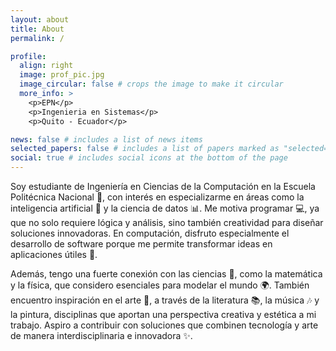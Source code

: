 ```yaml
---
layout: about
title: About
permalink: /

profile:
  align: right
  image: prof_pic.jpg
  image_circular: false # crops the image to make it circular
  more_info: >
    <p>EPN</p>
    <p>Ingenieria en Sistemas</p>
    <p>Quito - Ecuador</p>

news: false # includes a list of news items
selected_papers: false # includes a list of papers marked as "selected={true}"
social: true # includes social icons at the bottom of the page
---
```

Soy estudiante de Ingeniería en Ciencias de la Computación en la Escuela Politécnica Nacional 🏫, con interés en especializarme en áreas como la inteligencia artificial 🤖 y la ciencia de datos 📊. Me motiva programar 💻, ya que no solo requiere lógica y análisis, sino también creatividad para diseñar soluciones innovadoras. En computación, disfruto especialmente el desarrollo de software porque me permite transformar ideas en aplicaciones útiles 🚀.

Además, tengo una fuerte conexión con las ciencias 🔬, como la matemática y la física, que considero esenciales para modelar el mundo 🌍. También encuentro inspiración en el arte 🎨, a través de la literatura 📚, la música 🎶 y la pintura, disciplinas que aportan una perspectiva creativa y estética a mi trabajo. Aspiro a contribuir con soluciones que combinen tecnología y arte de manera interdisciplinaria e innovadora ✨.
